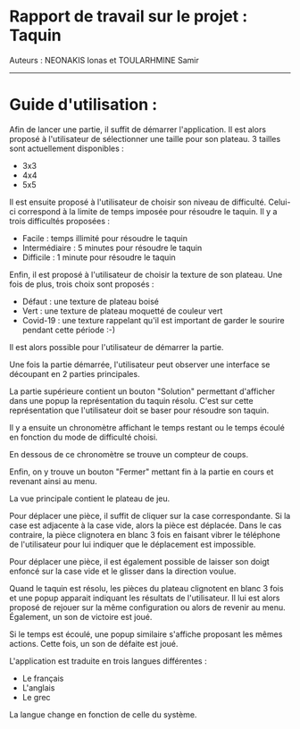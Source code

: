 # Rapport de travail sur le projet : Taquin

Auteurs : NEONAKIS Ionas et TOULARHMINE Samir

--- 
# Guide d'utilisation :

Afin de lancer une partie, il suffit de démarrer l'application. Il est alors proposé à l'utilisateur de sélectionner une taille pour son plateau.
3 tailles sont actuellement disponibles : 
- 3x3
- 4x4
- 5x5

Il est ensuite proposé à l'utilisateur de choisir son niveau de difficulté. Celui-ci correspond à la limite de temps imposée pour résoudre le taquin. Il y a trois difficultés proposées :
- Facile : temps illimité pour résoudre le taquin
- Intermédiaire : 5 minutes pour résoudre le taquin
- Difficile : 1 minute pour résoudre le taquin

Enfin, il est proposé à l'utilisateur de choisir la texture de son plateau. Une fois de plus, trois choix sont proposés : 
- Défaut : une texture de plateau boisé
- Vert : une texture de plateau moquetté de couleur vert
- Covid-19 : une texture rappelant qu'il est important de garder le sourire pendant cette période :-)

Il est alors possible pour l'utilisateur de démarrer la partie.

Une fois la partie démarrée, l'utilisateur peut observer une interface se découpant en 2 parties principales.

La partie supérieure contient un bouton "Solution" permettant d'afficher dans une popup la représentation du taquin résolu. C'est sur cette représentation que l'utilisateur doit se baser pour résoudre son taquin.

Il y a ensuite un chronomètre affichant le temps restant ou le temps écoulé en fonction du mode de difficulté choisi.

En dessous de ce chronomètre se trouve un compteur de coups.

Enfin, on y trouve un bouton "Fermer" mettant fin à la partie en cours et revenant ainsi au menu.

La vue principale contient le plateau de jeu. 

Pour déplacer une pièce, il suffit de cliquer sur la case correspondante. Si la case est adjacente à la case vide, alors la pièce est déplacée. Dans le cas contraire, la pièce clignotera en blanc 3 fois en faisant vibrer le téléphone de l'utilisateur pour lui indiquer que le déplacement est impossible.

Pour déplacer une pièce, il est également possible de laisser son doigt enfoncé sur la case vide et le glisser dans la direction voulue.

Quand le taquin est résolu, les pièces du plateau clignotent en blanc 3 fois et une popup apparait indiquant les résultats de l'utilisateur. Il lui est alors proposé de rejouer sur la même configuration ou alors de revenir au menu. Également, un son de victoire est joué.

Si le temps est écoulé, une popup similaire s'affiche proposant les mêmes actions. Cette fois, un son de défaite est joué.

L'application est traduite en trois langues différentes :
- Le français
- L'anglais
- Le grec

La langue change en fonction de celle du système.

